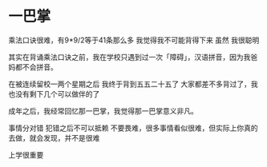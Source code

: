 # 一巴掌

乘法口诀很难，有9*9/2等于41条那么多
我觉得我不可能背得下来
虽然 我很聪明

其实在背诵乘法口诀之前，我在学校只遇到过一次「障碍」，汉语拼音，因为我爸妈都不会拼音。

在被连续留校一两个星期之后
我终于背到五五二十五了
大家都差不多背过了，我也没有剩下几个可以做伴的了


成年之后，我经常回忆那一巴掌，我觉得那一巴掌意义非凡。

事情分对错
犯错之后不可以抵赖
不要畏难，很多事情看似很难，但实际上你真的去做，就会发现，并不是很难

上学很重要
